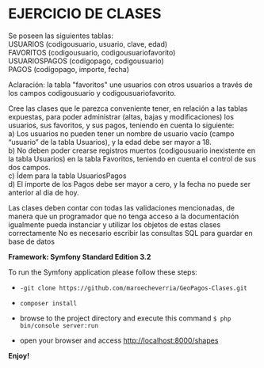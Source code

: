 EJERCICIO DE CLASES
==================

Se poseen las siguientes tablas: <br />
USUARIOS (codigousuario, usuario, clave, edad) <br />
FAVORITOS (codigousuario, codigousuariofavorito) <br />
USUARIOSPAGOS (codigopago, codigousuario) <br />
PAGOS (codigopago, importe, fecha)

Aclaración: la tabla "favoritos" une usuarios con otros usuarios a través de los campos codigousuario
y codigousuariofavorito.

Cree las clases que le parezca conveniente tener, en relación a las tablas expuestas, para poder
administrar (altas, bajas y modificaciones) los usuarios, sus favoritos, y sus pagos, teniendo en
cuenta lo siguiente:<br />
a) Los usuarios no pueden tener un nombre de usuario vacío (campo “usuario” de la tabla
Usuarios), y la edad debe ser mayor a 18. <br />
b) No deben poder crearse registros muertos (codigousuario inexistente en la tabla Usuarios)
en la tabla Favoritos, teniendo en cuenta el control de sus dos campos. <br />
c) Ídem para la tabla UsuariosPagos <br />
d) El importe de los Pagos debe ser mayor a cero, y la fecha no puede ser anterior al dia de
hoy. <br />

Las clases deben contar con todas las validaciones mencionadas, de manera que un
programador que no tenga acceso a la documentación igualmente pueda instanciar y utilizar los
objetos de estas clases correctamente
No es necesario escribir las consultas SQL para guardar en base de datos

**Framework: Symfony Standard Edition 3.2**

To run the Symfony application please follow these steps:

 * ```-git clone https://github.com/maroecheverria/GeoPagos-Clases.git```
 
 * ```composer install```
 
 * browse to the project directory and execute this command ```$ php bin/console server:run```
 
 * open your browser and access [http://localhost:8000/shapes](http://localhost:8000/clases)
 
 **Enjoy!**



